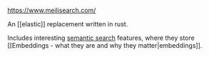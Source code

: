 https://www.meilisearch.com/

An [[elastic]] replacement written in rust.

Includes interesting [semantic search](https://blog.meilisearch.com/spotify-inspired-hybrid-search-and-rust/) features, where they store [[Embeddings - what they are and why they matter|embeddings]].
